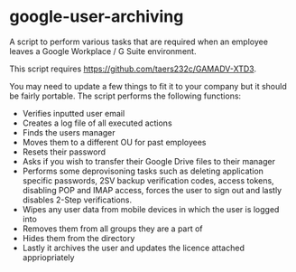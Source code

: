 # google-user-archiving
A script to perform various tasks that are required when an employee leaves a Google Workplace / G Suite environment.

This script requires https://github.com/taers232c/GAMADV-XTD3.

You may need to update a few things to fit it to your company but it should be fairly portable. The script performs the following functions:
- Verifies inputted user email
- Creates a log file of all executed actions
- Finds the users manager
- Moves them to a different OU for past employees
- Resets their password
- Asks if you wish to transfer their Google Drive files to their manager
- Performs some deprovisoning tasks such as deleting application specific passwords, 2SV backup verification codes, access tokens, disabling POP and IMAP access, forces the user to sign out and lastly disables 2-Step verifications.
- Wipes any user data from mobile devices in which the user is logged into
- Removes them from all groups they are a part of
- Hides them from the directory
- Lastly it archives the user and updates the licence attached appriopriately
